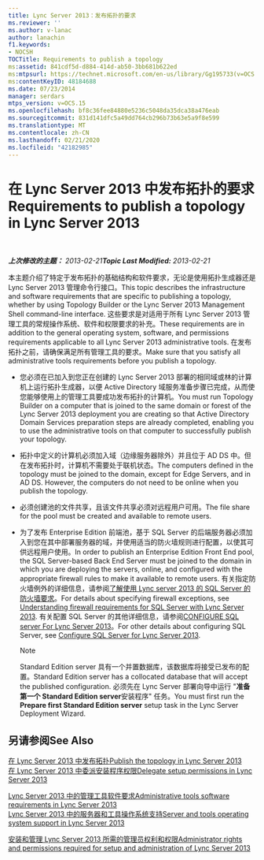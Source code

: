 ```yaml
---
title: Lync Server 2013：发布拓扑的要求
ms.reviewer: ''
ms.author: v-lanac
author: lanachin
f1.keywords:
- NOCSH
TOCTitle: Requirements to publish a topology
ms:assetid: 841cdf5d-d884-414d-ab50-3bb681b622ed
ms:mtpsurl: https://technet.microsoft.com/en-us/library/Gg195733(v=OCS.15)
ms:contentKeyID: 48184688
ms.date: 07/23/2014
manager: serdars
mtps_version: v=OCS.15
ms.openlocfilehash: bf8c36fee84880e5236c5048da35dca38a476eab
ms.sourcegitcommit: 831d141dfc5a49dd764cb296b73b63e5a9f8e599
ms.translationtype: MT
ms.contentlocale: zh-CN
ms.lasthandoff: 02/21/2020
ms.locfileid: "42182985"
---
```

<div data-xmlns="http://www.w3.org/1999/xhtml">

<div class="topic" data-xmlns="http://www.w3.org/1999/xhtml" data-msxsl="urn:schemas-microsoft-com:xslt" data-cs="https://msdn.microsoft.com/">

<div data-asp="https://msdn2.microsoft.com/asp">

# <a name="requirements-to-publish-a-topology-in-lync-server-2013"></a><span data-ttu-id="02465-102">在 Lync Server 2013 中发布拓扑的要求</span><span class="sxs-lookup"><span data-stu-id="02465-102">Requirements to publish a topology in Lync Server 2013</span></span>

</div>

<div id="mainSection">

<div id="mainBody">

<span> </span>

<span data-ttu-id="02465-103">_**上次修改的主题：** 2013-02-21_</span><span class="sxs-lookup"><span data-stu-id="02465-103">_**Topic Last Modified:** 2013-02-21_</span></span>

<span data-ttu-id="02465-104">本主题介绍了特定于发布拓扑的基础结构和软件要求，无论是使用拓扑生成器还是 Lync Server 2013 管理命令行接口。</span><span class="sxs-lookup"><span data-stu-id="02465-104">This topic describes the infrastructure and software requirements that are specific to publishing a topology, whether by using Topology Builder or the Lync Server 2013 Management Shell command-line interface.</span></span> <span data-ttu-id="02465-105">这些要求是对适用于所有 Lync Server 2013 管理工具的常规操作系统、软件和权限要求的补充。</span><span class="sxs-lookup"><span data-stu-id="02465-105">These requirements are in addition to the general operating system, software, and permissions requirements applicable to all Lync Server 2013 administrative tools.</span></span> <span data-ttu-id="02465-106">在发布拓扑之前，请确保满足所有管理工具的要求。</span><span class="sxs-lookup"><span data-stu-id="02465-106">Make sure that you satisfy all administrative tools requirements before you publish a topology.</span></span>

  - <span data-ttu-id="02465-107">您必须在已加入到您正在创建的 Lync Server 2013 部署的相同域或林的计算机上运行拓扑生成器，以便 Active Directory 域服务准备步骤已完成，从而使您能够使用上的管理工具要成功发布拓扑的计算机。</span><span class="sxs-lookup"><span data-stu-id="02465-107">You must run Topology Builder on a computer that is joined to the same domain or forest of the Lync Server 2013 deployment you are creating so that Active Directory Domain Services preparation steps are already completed, enabling you to use the administrative tools on that computer to successfully publish your topology.</span></span>

  - <span data-ttu-id="02465-p102">拓扑中定义的计算机必须加入域（边缘服务器除外）并且位于 AD DS 中。但在发布拓扑时，计算机不需要处于联机状态。</span><span class="sxs-lookup"><span data-stu-id="02465-p102">The computers defined in the topology must be joined to the domain, except for Edge Servers, and in AD DS. However, the computers do not need to be online when you publish the topology.</span></span>

  - <span data-ttu-id="02465-110">必须创建池的文件共享，且该文件共享必须对远程用户可用。</span><span class="sxs-lookup"><span data-stu-id="02465-110">The file share for the pool must be created and available to remote users.</span></span>

  - <span data-ttu-id="02465-111">为了发布 Enterprise Edition 前端池，基于 SQL Server 的后端服务器必须加入到您在其中部署服务器的域，并使用适当的防火墙规则进行配置，以使其可供远程用户使用。</span><span class="sxs-lookup"><span data-stu-id="02465-111">In order to publish an Enterprise Edition Front End pool, the SQL Server-based Back End Server must be joined to the domain in which you are deploying the servers, online, and configured with the appropriate firewall rules to make it available to remote users.</span></span> <span data-ttu-id="02465-112">有关指定防火墙例外的详细信息，请参阅[了解使用 Lync server 2013 的 SQL Server 的防火墙要求](lync-server-2013-understanding-firewall-requirements-for-sql-server.md)。</span><span class="sxs-lookup"><span data-stu-id="02465-112">For details about specifying firewall exceptions, see [Understanding firewall requirements for SQL Server with Lync Server 2013](lync-server-2013-understanding-firewall-requirements-for-sql-server.md).</span></span> <span data-ttu-id="02465-113">有关配置 SQL Server 的其他详细信息，请参阅[CONFIGURE SQL server For Lync Server 2013](lync-server-2013-configure-sql-server-for-lync-server.md)。</span><span class="sxs-lookup"><span data-stu-id="02465-113">For other details about configuring SQL Server, see [Configure SQL Server for Lync Server 2013](lync-server-2013-configure-sql-server-for-lync-server.md).</span></span>
    
    <div>
    

    > [!NOTE]  
    > <span data-ttu-id="02465-114">Standard Edition server 具有一个并置数据库，该数据库将接受已发布的配置。</span><span class="sxs-lookup"><span data-stu-id="02465-114">Standard Edition server has a collocated database that will accept the published configuration.</span></span> <span data-ttu-id="02465-115">必须先在 Lync Server 部署向导中运行 "<STRONG>准备第一个 Standard Edition server</STRONG>安装程序" 任务。</span><span class="sxs-lookup"><span data-stu-id="02465-115">You must first run the <STRONG>Prepare first Standard Edition server</STRONG> setup task in the Lync Server Deployment Wizard.</span></span>

    
    </div>

<div>

## <a name="see-also"></a><span data-ttu-id="02465-116">另请参阅</span><span class="sxs-lookup"><span data-stu-id="02465-116">See Also</span></span>


[<span data-ttu-id="02465-117">在 Lync Server 2013 中发布拓扑</span><span class="sxs-lookup"><span data-stu-id="02465-117">Publish the topology in Lync Server 2013</span></span>](lync-server-2013-publish-the-topology.md)  
[<span data-ttu-id="02465-118">在 Lync Server 2013 中委派安装程序权限</span><span class="sxs-lookup"><span data-stu-id="02465-118">Delegate setup permissions in Lync Server 2013</span></span>](lync-server-2013-delegate-setup-permissions.md)  


[<span data-ttu-id="02465-119">Lync Server 2013 中的管理工具软件要求</span><span class="sxs-lookup"><span data-stu-id="02465-119">Administrative tools software requirements in Lync Server 2013</span></span>](lync-server-2013-administrative-tools-software-requirements.md)  
[<span data-ttu-id="02465-120">Lync Server 2013 中的服务器和工具操作系统支持</span><span class="sxs-lookup"><span data-stu-id="02465-120">Server and tools operating system support in Lync Server 2013</span></span>](lync-server-2013-server-and-tools-operating-system-support.md)  


[<span data-ttu-id="02465-121">安装和管理 Lync Server 2013 所需的管理员权利和权限</span><span class="sxs-lookup"><span data-stu-id="02465-121">Administrator rights and permissions required for setup and administration of Lync Server 2013</span></span>](lync-server-2013-administrator-rights-and-permissions-required-for-setup-and-administration.md)  
  

</div>

</div>

<span> </span>

</div>

</div>

</div>

